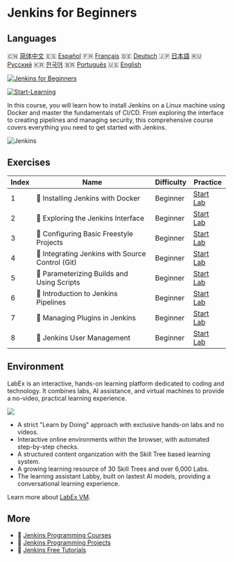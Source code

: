 # Jenkins for Beginners

## Languages

🇨🇳 [简体中文](README_zh.md) 🇪🇸 [Español](README_es.md) 🇫🇷 [Français](README_fr.md) 🇩🇪 [Deutsch](README_de.md) 🇯🇵 [日本語](README_ja.md) 🇷🇺 [Русский](README_ru.md) 🇰🇷 [한국어](README_ko.md) 🇧🇷 [Português](README_pt.md) 🇺🇸 [English](README.md) 

[![Jenkins for Beginners](https://cover-creator.labex.io/jenkins-for-beginners.png)](https://labex.io/courses/jenkins-for-beginners)

[![Start-Learning](https://img.shields.io/badge/Start-Learning-whitesmoke?style=for-the-badge)](https://labex.io/courses/jenkins-for-beginners)

In this course, you will learn how to install Jenkins on a Linux machine using Docker and master the fundamentals of CI/CD. From exploring the interface to creating pipelines and managing security, this comprehensive course covers everything you need to get started with Jenkins.

![Jenkins](https://img.shields.io/badge/Jenkins-whitesmoke?style=for-the-badge&logo=jenkins)


## Exercises

|   Index | Name                                              | Difficulty   | Practice                                                                                                                      |
|---------|---------------------------------------------------|--------------|-------------------------------------------------------------------------------------------------------------------------------|
|       1 | 📖  Installing Jenkins with Docker                | Beginner     | <a target='_blank' href='https://labex.io/tutorials/jenkins-installing-jenkins-with-docker-391174'>Start Lab</a>              |
|       2 | 📖  Exploring the Jenkins Interface               | Beginner     | <a target='_blank' href='https://labex.io/tutorials/jenkins-exploring-the-jenkins-interface-595303'>Start Lab</a>             |
|       3 | 📖  Configuring Basic Freestyle Projects          | Beginner     | <a target='_blank' href='https://labex.io/tutorials/jenkins-configuring-basic-freestyle-projects-595302'>Start Lab</a>        |
|       4 | 📖  Integrating Jenkins with Source Control (Git) | Beginner     | <a target='_blank' href='https://labex.io/tutorials/jenkins-integrating-jenkins-with-source-control-git-595304'>Start Lab</a> |
|       5 | 📖  Parameterizing Builds and Using Scripts       | Beginner     | <a target='_blank' href='https://labex.io/tutorials/jenkins-parameterizing-builds-and-using-scripts-595308'>Start Lab</a>     |
|       6 | 📖  Introduction to Jenkins Pipelines             | Beginner     | <a target='_blank' href='https://labex.io/tutorials/jenkins-introduction-to-jenkins-pipelines-595305'>Start Lab</a>           |
|       7 | 📖  Managing Plugins in Jenkins                   | Beginner     | <a target='_blank' href='https://labex.io/tutorials/jenkins-managing-plugins-in-jenkins-595307'>Start Lab</a>                 |
|       8 | 📖  Jenkins User Management                       | Beginner     | <a target='_blank' href='https://labex.io/tutorials/jenkins-jenkins-user-management-391302'>Start Lab</a>                     |

## Environment

LabEx is an interactive, hands-on learning platform dedicated to coding and technology. It combines labs, AI assistance, and virtual machines to provide a no-video, practical learning experience.

![](https://tutorial-screenshot.getvm.io/images/vm-1725247253.png)

- A strict "Learn by Doing" approach with exclusive hands-on labs and no videos.
- Interactive online environments within the browser, with automated step-by-step checks.
- A structured content organization with the Skill Tree based learning system.
- A growing learning resource of 30 Skill Trees and over 6,000 Labs.
- The learning assistant Labby, built on lastest AI models, providing a conversational learning experience.

Learn more about [LabEx VM](https://support.labex.io/using-labex/virtual-machine).

## More

- 🔗 [Jenkins Programming Courses](https://github.com/labex-labs/awesome-programming-courses)
- 🔗 [Jenkins Programming Projects](https://github.com/labex-labs/awesome-programming-projects)
- 🔗 [Jenkins Free Tutorials](https://github.com/labex-labs/jenkins-free-tutorials)

